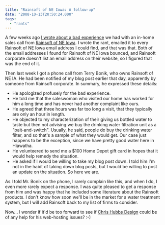 ```yaml
---
title: "Rainsoft of NE Iowa: A follow-up"
date: "2008-10-13T20:50:24.000"
tags: 
  - "rants"
---
```


A few weeks ago [I wrote about a bad experience](http://www.chrishubbs.com/2008/09/15/why-i-dislike-salespeople-or-at-least-their-tactics/) we had with an in-home sales call from [Rainsoft of NE Iowa](http://www.rainsoftneiowa.com/). I wrote the rant, emailed it to every Rainsoft of NE Iowa email address I could find, and that was that. Both of the email addresses I found for Rainsoft of NE Iowa bounced, and Rainsoft corporate doesn't list an email address on their website, so I figured that was the end of it.

Then last week I got a phone call from Terry Bonik, who owns Rainsoft of NE IA. He had been notified of my blog post earlier that day, apparently by someone from Rainsoft corporate. In summary, he expressed these details:

- He apologized profusely for the bad experience.
- He told me that the saleswoman who visited our home has worked for him a long time and has never had another complaint like ours.
- He agreed that three hours was far too long a visit, that they typically are only an hour in length.
- He objected to my characterization of their giving us bottled water to taste but then not advising we buy the drinking water filtration unit as a "bait-and-switch". Usually, he said, people do buy the drinking water filter, and so that's a sample of what they would get. Our case just happens to be the exception, since we have pretty good water here in Hiawatha.
- He volunteered to send me a $100 Home Depot gift card in hopes that it would help remedy the situation.
- He asked if I would be willing to take my blog post down. I told him I'm not in the habit of taking down blog posts, but I would be willing to post an update on the situation. So here we are.

As I told Mr. Bonik on the phone, I rarely complain like this, and when I do, I even more rarely expect a response. I was quite pleased to get a response from him and was happy that he included some literature about the Rainsoft products. I don't know how soon we'll be in the market for a water treatment system, but I will add Rainsoft back to my list of firms to consider.

Now... I wonder if it'd be too forward to see if [Chris Hubbs Design](http://www.chrishubbsdesign.com) could be of any help for his web-hosting issues? :-)
